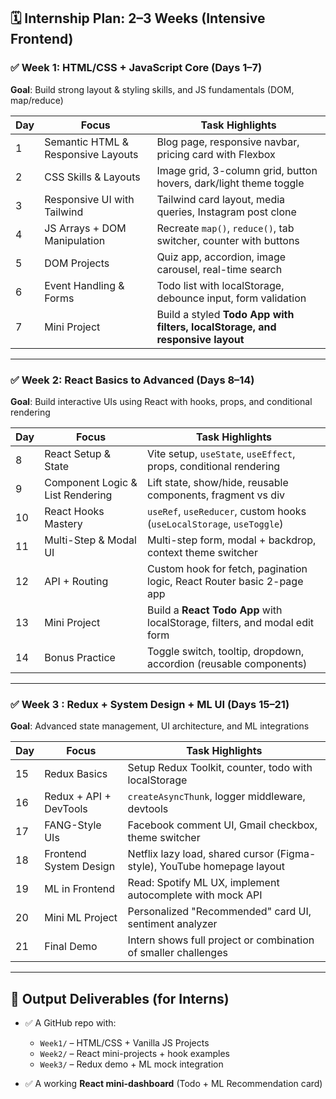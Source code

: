 ## 🗓️ Internship Plan: 2–3 Weeks (Intensive Frontend)

### ✅ Week 1: HTML/CSS + JavaScript Core (Days 1–7)

**Goal**: Build strong layout & styling skills, and JS fundamentals (DOM, map/reduce)

| Day | Focus                              | Task Highlights                                                               |
| --- | ---------------------------------- | ----------------------------------------------------------------------------- |
| 1   | Semantic HTML & Responsive Layouts | Blog page, responsive navbar, pricing card with Flexbox                       |
| 2   | CSS Skills & Layouts               | Image grid, 3-column grid, button hovers, dark/light theme toggle             |
| 3   | Responsive UI with Tailwind        | Tailwind card layout, media queries, Instagram post clone                     |
| 4   | JS Arrays + DOM Manipulation       | Recreate `map()`, `reduce()`, tab switcher, counter with buttons              |
| 5   | DOM Projects                       | Quiz app, accordion, image carousel, real-time search                         |
| 6   | Event Handling & Forms             | Todo list with localStorage, debounce input, form validation                  |
| 7   | Mini Project                       | Build a styled **Todo App with filters, localStorage, and responsive layout** |

---

### ✅ Week 2: React Basics to Advanced (Days 8–14)

**Goal**: Build interactive UIs using React with hooks, props, and conditional rendering

| Day | Focus                            | Task Highlights                                                            |
| --- | -------------------------------- | -------------------------------------------------------------------------- |
| 8   | React Setup & State              | Vite setup, `useState`, `useEffect`, props, conditional rendering          |
| 9   | Component Logic & List Rendering | Lift state, show/hide, reusable components, fragment vs div                |
| 10  | React Hooks Mastery              | `useRef`, `useReducer`, custom hooks (`useLocalStorage`, `useToggle`)      |
| 11  | Multi-Step & Modal UI            | Multi-step form, modal + backdrop, context theme switcher                  |
| 12  | API + Routing                    | Custom hook for fetch, pagination logic, React Router basic 2-page app     |
| 13  | Mini Project                     | Build a **React Todo App** with localStorage, filters, and modal edit form |
| 14  | Bonus Practice                   | Toggle switch, tooltip, dropdown, accordion (reusable components)          |

---

### ✅ Week 3 : Redux + System Design + ML UI (Days 15–21)

**Goal**: Advanced state management, UI architecture, and ML integrations

| Day | Focus                  | Task Highlights                                                         |
| --- | ---------------------- | ----------------------------------------------------------------------- |
| 15  | Redux Basics           | Setup Redux Toolkit, counter, todo with localStorage                    |
| 16  | Redux + API + DevTools | `createAsyncThunk`, logger middleware, devtools                         |
| 17  | FANG-Style UIs         | Facebook comment UI, Gmail checkbox, theme switcher                     |
| 18  | Frontend System Design | Netflix lazy load, shared cursor (Figma-style), YouTube homepage layout |
| 19  | ML in Frontend         | Read: Spotify ML UX, implement autocomplete with mock API               |
| 20  | Mini ML Project        | Personalized "Recommended" card UI, sentiment analyzer                  |
| 21  | Final Demo             | Intern shows full project or combination of smaller challenges          |

---

## 🚀 Output Deliverables (for Interns)

* ✅ A GitHub repo with:

  * `Week1/` – HTML/CSS + Vanilla JS Projects
  * `Week2/` – React mini-projects + hook examples
  * `Week3/` – Redux demo + ML mock integration

* ✅ A working **React mini-dashboard** (Todo + ML Recommendation card)

